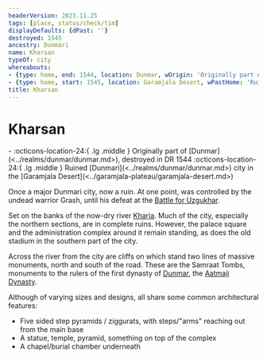 ```yaml
---
headerVersion: 2023.11.25
tags: [place, status/check/tim]
displayDefaults: {dPast: ''}
destroyed: 1545
ancestry: Dunmari
name: Kharsan
typeOf: city
whereabouts:
- {type: home, end: 1544, location: Dunmar, wOrigin: 'Originally part of <origin:1><(, )endstatus> <(in )enddate>'}
- {type: home, start: 1545, location: Garamjala Desert, wPastHome: 'Ruined <ancestry> <typeOf> <home:2qr>'}
title: Kharsan
---
```

# Kharsan
<div class="grid cards ext-narrow-margin ext-one-column" markdown>
-  
   :octicons-location-24:{ .lg .middle } Originally part of [Dunmar](<../realms/dunmar/dunmar.md>), destroyed in DR 1544  
    :octicons-location-24:{ .lg .middle } Ruined [Dunmari](<../realms/dunmar/dunmar.md>) city in the [Garamjala Desert](<../garamjala-plateau/garamjala-desert.md>)  
</div>




Once a major Dunmari city, now a ruin. At one point, was controlled by the undead warrior Grash, until his defeat at the [Battle for Uzgukhar](<../../../events/1700s/1749/battle-for-uzgukhar.md>). 

Set on the banks of the now-dry river [Kharja](<../../istaros-watershed/rivers/kharja.md>). Much of the city, especially the northern sections, are in complete ruins. However, the palace square and the administration complex around it remain standing, as does the old stadium in the southern part of the city. 

Across the river from the city are cliffs on which stand two lines of massive monuments, north and south of the road. These are the Samraat Tombs, monuments to the rulers of the first dynasty of [Dunmar](<../realms/dunmar/dunmar.md>), the [Aatmaji Dynasty](<../../../groups/dunmari-dynasties/aatmaji-dynasty.md>). 

Although of varying sizes and designs, all share some common architectural features:
-   Five sided step pyramids / ziggurats, with steps/"arms" reaching out from the main base
-   A statue, temple, pyramid, something on top of the complex
-   A chapel/burial chamber underneath





